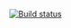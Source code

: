 [![Build status](https://ci.appveyor.com/api/projects/status/tpf9o7q3bi2xjvgx?svg=true)](https://ci.appveyor.com/project/dmitry-korotkov/math-regexp-arraybuffer-2)
